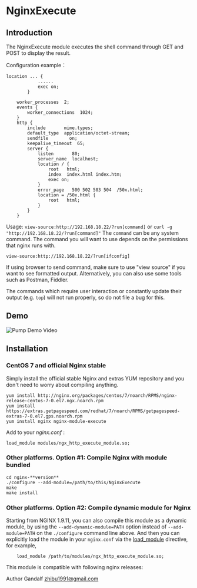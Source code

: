 ﻿# NginxExecute

## Introduction

The NginxExecute module executes the shell command through GET and POST to display the result.

Configuration example：

```nginx
location ... {
            ......
            exec on;
        }
```

```nginx
    worker_processes  2;
    events {
        worker_connections  1024;
    }
    http {
        include       mime.types;
        default_type  application/octet-stream;
        sendfile        on;
        keepalive_timeout  65;
        server {
            listen       80;
            server_name  localhost;
            location / {
                root   html;
                index  index.html index.htm;
                exec on;
            }
            error_page   500 502 503 504  /50x.html;
            location = /50x.html {
                root   html;
            }
        }
    }
```

Usage: `view-source:http://192.168.18.22/?run[command]` or `curl -g "http://192.168.18.22/?run[command]"`
The `command` can be any system command. The command you will want to use depends on the permissions that nginx runs with.

    view-source:http://192.168.18.22/?run[ifconfig]

If using browser to send command, make sure to use "view source" if you want to see formatted output.
Alternatively, you can also use some tools such as Postman, Fiddler.

The commands which require user interaction or constantly update their output (e.g. `top`) will not run properly, so do not file a bug for this.

## Demo

![Pump Demo Video](https://github.com/limithit/NginxExecute/blob/master/demo.png)

## Installation

### CentOS 7 and official Nginx stable

Simply install the official stable Nginx and extras YUM repository and you don't need to worry about compiling anything.

    yum install http://nginx.org/packages/centos/7/noarch/RPMS/nginx-release-centos-7-0.el7.ngx.noarch.rpm
    yum install https://extras.getpagespeed.com/redhat/7/noarch/RPMS/getpagespeed-extras-7-0.el7.gps.noarch.rpm
    yum install nginx nginx-module-execute

Add to your _nginx.conf_ :

    load_module modules/ngx_http_execute_module.so;

### Other platforms. Option #1: Compile Nginx with module bundled

    cd nginx-**version**
    ./configure --add-module=/path/to/this/NginxExecute
    make
    make install

### Other platforms. Option #2: Compile dynamic module for Nginx

Starting from NGINX 1.9.11, you can also compile this module as a dynamic module, by using the `--add-dynamic-module=PATH` option instead of `--add-module=PATH` on the `./configure` command line above. And then you can explicitly load the module in your `nginx.conf` via the [load_module](http://nginx.org/en/docs/ngx_core_module.html#load_module) directive, for example,

```nginx
    load_module /path/to/modules/ngx_http_execute_module.so;
```

This module is compatible with following nginx releases:

Author
Gandalf zhibu1991@gmail.com

